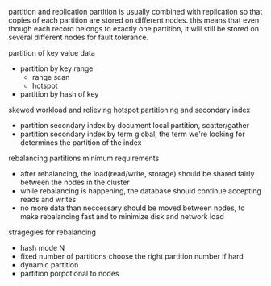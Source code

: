partition and replication
partition is usually combined with replication so that copies of each partition are stored on different nodes. this means that even though each record belongs to exactly one partition, it will still be stored on several different nodes for fault tolerance.

partition of key value data
- partition by key range
  + range scan
  - hotspot
- partition by hash of key

skewed workload and relieving hotspot
partitioning and secondary index
- partition secondary index by document
  local partition, scatter/gather
- partition secondary index  by term
  global, the term we're looking for determines the partition of the index

rebalancing partitions
minimum requirements
- after rebalancing, the load(read/write, storage) should be shared fairly between the nodes in the cluster
- while rebalancing is happening, the database should continue accepting reads and writes
- no more data than neccessary should be moved between nodes, to make rebalancing fast and to minimize disk and network load

stragegies for rebalancing
- hash mode N
- fixed number of partitions
choose the right partition number if hard
- dynamic partition
- partition porpotional to nodes

